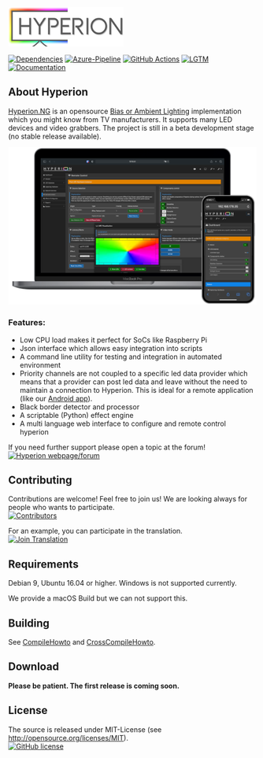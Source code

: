 ![Hyperion.NG](https://raw.githubusercontent.com/hyperion-project/hyperion.ng/master/assets/webconfig/img/hyperion/hyperionlogo.png)

[![Dependencies](https://img.shields.io/librariesio/github/hyperion-project/hyperion.ng.svg)](https://github.com/hyperion-project/hyperion.ng/tree/master/dependencies/external)
[![Azure-Pipeline](https://dev.azure.com/Hyperion-Project/Hyperion.NG/_apis/build/status/Hyperion.NG?branchName=master)](https://dev.azure.com/Hyperion-Project/Hyperion.NG/_build/latest?definitionId=7&branchName=master)
[![GitHub Actions](https://github.com/hyperion-project/hyperion.ng/workflows/GitHub%20Actions/badge.svg)](https://github.com/hyperion-project/hyperion.ng/actions)
[![LGTM](https://img.shields.io/lgtm/alerts/g/hyperion-project/hyperion.ng.svg)](https://lgtm.com/projects/g/hyperion-project/hyperion.ng/alerts/)
[![Documentation](https://codedocs.xyz/hyperion-project/hyperion.ng.svg)](https://codedocs.xyz/hyperion-project/hyperion.ng/)

## About Hyperion

[Hyperion.NG](https://github.com/hyperion-project/hyperion.ng) is an opensource [Bias or Ambient Lighting](https://en.wikipedia.org/wiki/Bias_lighting) implementation which you might know from TV manufacturers. It supports many LED devices and video grabbers. The project is still in a beta development stage (no stable release available).

![Screenshot](doc/screenshot.png)

### Features:

* Low CPU load makes it perfect for SoCs like Raspberry Pi
* Json interface which allows easy integration into scripts
* A command line utility for testing and integration in automated environment
* Priority channels are not coupled to a specific led data provider which means that a provider can post led data and leave without the need to maintain a connection to Hyperion. This is ideal for a remote application (like our [Android app](https://play.google.com/store/apps/details?id=nl.hyperion.hyperionpro)).
* Black border detector and processor
* A scriptable (Python) effect engine
* A multi language web interface to configure and remote control hyperion

If you need further support please open a topic at the forum!  
[![Hyperion webpage/forum](https://img.shields.io/website/https/hyperion-project.org.svg?down_color=red&down_message=offline&up_color=green&up_message=online)](https://www.hyperion-project.org)

## Contributing  

Contributions are welcome! Feel free to join us! We are looking always for people who wants to participate.  
[![Contributors](https://img.shields.io/github/contributors/hyperion-project/hyperion.ng.svg)](https://github.com/hyperion-project/hyperion.ng/graphs/contributors)

For an example, you can participate in the translation.  
[![Join Translation](https://img.shields.io/badge/POEditor-translate-green.svg)](https://poeditor.com/join/project/Y4F6vHRFjA)

## Requirements
Debian 9, Ubuntu 16.04 or higher. Windows is not supported currently.

We provide a macOS Build but we can not support this.

## Building
See [CompileHowto](CompileHowto.md) and [CrossCompileHowto](CrossCompileHowto.md).

## Download
**Please be patient. The first release is coming soon.**

## License
The source is released under MIT-License (see http://opensource.org/licenses/MIT).  
[![GitHub license](https://img.shields.io/badge/License-MIT-yellow.svg)](https://raw.githubusercontent.com/hyperion-project/hyperion.ng/master/LICENSE)


